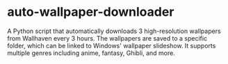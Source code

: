# auto-wallpaper-downloader
A Python script that automatically downloads 3 high-resolution wallpapers from Wallhaven every 3 hours. The wallpapers are saved to a specific folder, which can be linked to Windows' wallpaper slideshow. It supports multiple genres including anime, fantasy, Ghibli, and more.
